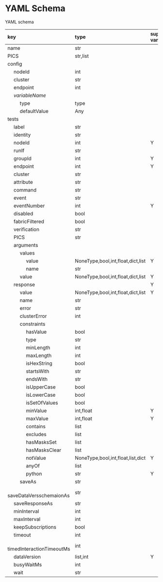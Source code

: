 <!---
This file is automatically generated by a script.
DO NOT HAND-EDIT THIS FILE.
Script: generate_yaml_doc_tables.py
-->

# YAML Schema

YAML schema

|key | type| supports variables
|:---|:---|:---|
|name |str||
|PICS |str,list||
|config | | |
|&emsp; nodeId |int||
|&emsp; cluster |str||
|&emsp; endpoint |int||
|&emsp; _variableName_ | | |
|&emsp; &emsp; type |type||
|&emsp; &emsp; defaultValue |Any||
|tests | | |
|&emsp; label |str||
|&emsp; identity |str||
|&emsp; nodeId |int|Y|
|&emsp; runIf |str||
|&emsp; groupId |int|Y|
|&emsp; endpoint |int|Y|
|&emsp; cluster |str||
|&emsp; attribute |str||
|&emsp; command |str||
|&emsp; event |str||
|&emsp; eventNumber |int|Y|
|&emsp; disabled |bool||
|&emsp; fabricFiltered |bool||
|&emsp; verification |str||
|&emsp; PICS |str||
|&emsp; arguments | | |
|&emsp; &emsp; values | | |
|&emsp; &emsp; &emsp; value |NoneType,bool,int,float,dict,list|Y|
|&emsp; &emsp; &emsp; name |str||
|&emsp; &emsp; value |NoneType,bool,int,float,dict,list|Y|
|&emsp; response | |Y |
|&emsp; &emsp; value |NoneType,bool,int,float,dict,list|Y|
|&emsp; &emsp; name |str||
|&emsp; &emsp; error |str||
|&emsp; &emsp; clusterError |int||
|&emsp; &emsp; constraints | | |
|&emsp; &emsp; &emsp; hasValue |bool||
|&emsp; &emsp; &emsp; type |str||
|&emsp; &emsp; &emsp; minLength |int||
|&emsp; &emsp; &emsp; maxLength |int||
|&emsp; &emsp; &emsp; isHexString |bool||
|&emsp; &emsp; &emsp; startsWith |str||
|&emsp; &emsp; &emsp; endsWith |str||
|&emsp; &emsp; &emsp; isUpperCase |bool||
|&emsp; &emsp; &emsp; isLowerCase |bool||
|&emsp; &emsp; &emsp; isSetOfValues |bool||
|&emsp; &emsp; &emsp; minValue |int,float|Y|
|&emsp; &emsp; &emsp; maxValue |int,float|Y|
|&emsp; &emsp; &emsp; contains |list||
|&emsp; &emsp; &emsp; excludes |list||
|&emsp; &emsp; &emsp; hasMasksSet |list||
|&emsp; &emsp; &emsp; hasMasksClear |list||
|&emsp; &emsp; &emsp; notValue |NoneType,bool,int,float,list,dict|Y|
|&emsp; &emsp; &emsp; anyOf |list||
|&emsp; &emsp; &emsp; python |str|Y|
|&emsp; &emsp; saveAs |str||
|&emsp; &emsp; saveDataVersschemaionAs |str||
|&emsp; saveResponseAs |str||
|&emsp; minInterval |int||
|&emsp; maxInterval |int||
|&emsp; keepSubscriptions |bool||
|&emsp; timeout |int||
|&emsp; timedInteractionTimeoutMs |int||
|&emsp; dataVersion |list,int|Y|
|&emsp; busyWaitMs |int||
|&emsp; wait |str||
